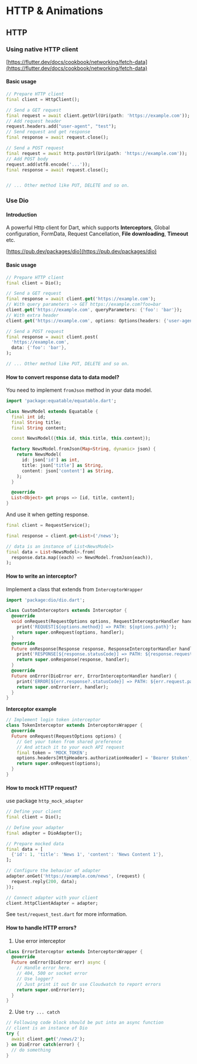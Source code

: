# HTTP & Animations

## HTTP

### Using native HTTP client

[https://flutter.dev/docs/cookbook/networking/fetch-data](https://flutter.dev/docs/cookbook/networking/fetch-data)

#### Basic usage

 ```dart
 // Prepare HTTP client
 final client = HttpClient();
 
 // Send a GET request
 final request = await client.getUrl(Uri(path: 'https://example.com'));
 // Add request header
 request.headers.add("user-agent", "test");
 // Send request and get response
 final response = await request.close();
 
 // Send a POST request
 final request = await http.postUrl(Uri(path: 'https://example.com'));
 // Add POST body
 request.add(utf8.encode('...'));
 final response = await request.close();
 
 
 // ... Other method like PUT, DELETE and so on. 
 ```



### Use Dio

#### Introduction

A powerful Http client for Dart, which supports **Interceptors**, Global configuration, FormData, Request Cancellation, **File downloading**, **Timeout** etc.

[https://pub.dev/packages/dio](https://pub.dev/packages/dio)

#### Basic usage

 ```dart
 // Prepare HTTP client
 final client = Dio();
 
 // Send a GET request
 final response = await client.get('https://example.com');
 // With query parameters -> GET https://example.com?foo=bar
 client.get('https://example.com', queryParameters: {'foo': 'bar'});
 // With extra header
 client.get('https://example.com', options: Options(headers: {'user-agent': 'test'}));
 
 // Send a POST request
 final response = await client.post(
   'https://example.com',
   data: {'foo': 'bar'},
 );
 
 // ... Other method like PUT, DELETE and so on. 
 ```


#### **How to convert response data to data model?**

You need to implement `fromJson` method in your data model.

 ```dart
 import 'package:equatable/equatable.dart';
 
 class NewsModel extends Equatable {
   final int id;
   final String title;
   final String content;
 
   const NewsModel({this.id, this.title, this.content});
 
   factory NewsModel.fromJson(Map<String, dynamic> json) {
     return NewsModel(
       id: json['id'] as int,
       title: json['title'] as String,
       content: json['content'] as String,
     );
   }
 
   @override
   List<Object> get props => [id, title, content];
 } 
 ```


And use it when getting response.

 ```dart
 final client = RequestService();
 
 final response = client.get<List>('/news');
 
 // data is an instance of List<NewsModel>
 final data = List<NewsModel>.from(
   response.data.map((each) => NewsModel.fromJson(each)),
 ); 
 ```


#### **How to write an interceptor?**

Implement a class that extends from `InterceptorWrapper`

 ```dart
 import 'package:dio/dio.dart';
 
 class CustomInterceptors extends Interceptor {
   @override
   void onRequest(RequestOptions options, RequestInterceptorHandler handler) {
     print('REQUEST[${options.method}] => PATH: ${options.path}');
     return super.onRequest(options, handler);
   }
   @override
   Future onResponse(Response response, ResponseInterceptorHandler handler) {
     print('RESPONSE[${response.statusCode}] => PATH: ${response.request?.path}');
     return super.onResponse(response, handler);
   }
   @override
   Future onError(DioError err, ErrorInterceptorHandler handler) {
     print('ERROR[${err.response?.statusCode}] => PATH: ${err.request.path}');
     return super.onError(err, handler);
   }
 }
 ```


**Interceptor example**

 ```dart
 // Implement login token interceptor
 class TokenInterceptor extends InterceptorsWrapper {
   @override
   Future onRequest(RequestOptions options) {
     // Get your token from shared preference
     // And attach it to your each API request
     final token = 'MOCK_TOKEN';
     options.headers[HttpHeaders.authorizationHeader] = 'Bearer $token';
     return super.onRequest(options);
   }
 }
 ```


#### **How to mock HTTP request?**

use package `http_mock_adapter`

 ```dart
 // Define your client
 final client = Dio();
 
 // Define your adapter
 final adapter = DioAdapter();
 
 // Prepare mocked data
 final data = [
   {'id': 1, 'title': 'News 1', 'content': 'News Content 1'},
 ];
 
 // Configure the behavior of adapter
 adapter.onGet('https://example.com/news', (request) {
   request.reply(200, data);
 });
 
 // Connect adapter with your client
 client.httpClientAdapter = adapter;
 
 ```


See `test/request_test.dart` for more information.

#### **How to handle HTTP errors?**

1. Use error interceptor

 ```dart
 class ErrorInterceptor extends InterceptorsWrapper {
   @override
   Future onError(DioError err) async {
     // Handle error here.
     // 404, 500 or socket error
     // Use logger?
     // Just print it out Or use Cloudwatch to report errors
     return super.onError(err);
   }
 }
 ```


2. Use `try ... catch`

 ```dart
 // Following code block should be put into an async function
 // client is an instance of Dio
 try {
   await client.get('/news/2');
 } on DioError catch(error) {
   // do something
 }
 
 ```


